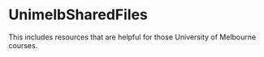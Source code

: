 # UnimelbSharedFiles

This includes resources that are helpful for those University of Melbourne courses.
